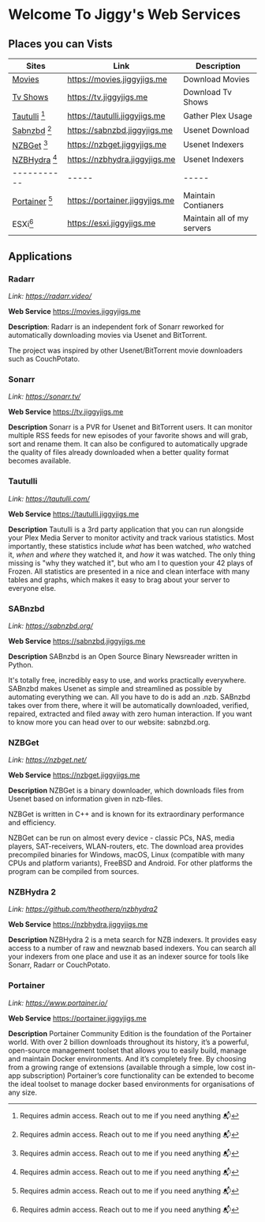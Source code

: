 # Welcome To Jiggy's Web Services

## Places you can Vists

| Sites | Link  | Description |
|-------|-------|-------------|
| [Movies](#radarr) | <https://movies.jiggyjigs.me> | Download Movies |
| [Tv Shows](#tv) | <https://tv.jiggyjigs.me> | Download Tv Shows |
| [Tautulli](#tautulli) [^*] | <https://tautulli.jiggyjigs.me> | Gather Plex Usage |
| [Sabnzbd](#sabnzbd) [^*]  | <https://sabnzbd.jiggyjigs.me> | Usenet Download |
| [NZBGet](#nzbget) [^*] | <https://nzbget.jiggyjigs.me> | Usenet Indexers|
| [NZBHydra](#nzbhydra) [^*] | <https://nzbhydra.jiggyjigs.me> | Usenet Indexers|
|-----------|-----|-----|
| [Portainer](#portainer) [^*] | <https://portainer.jiggyjigs.me> | Maintain Contianers |
| ESXi[^*]     | <https://esxi.jiggyjigs.me> | Maintain all of my servers |

## Applications

### Radarr

*Link: <https://radarr.video/>*

**Web Service** <https://movies.jiggyjigs.me>

**Description**: Radarr is an independent fork of Sonarr reworked for automatically downloading movies via Usenet and BitTorrent.

The project was inspired by other Usenet/BitTorrent movie downloaders such as CouchPotato.

### Sonarr

*Link: <https://sonarr.tv/>*

**Web Service** <https://tv.jiggyjigs.me>

**Description** Sonarr is a PVR for Usenet and BitTorrent users. It can monitor multiple RSS feeds for new episodes of your favorite shows and will grab, sort and rename them. It can also be configured to automatically upgrade the quality of files already downloaded when a better quality format becomes available.

### Tautulli

*Link: <https://tautulli.com/>*

**Web Service** <https://tautulli.jiggyjigs.me>

**Description** Tautulli is a 3rd party application that you can run alongside your Plex Media Server to monitor activity and track various statistics. Most importantly, these statistics include *what* has been watched, *who* watched it, *when* and *where* they watched it, and *how* it was watched. The only thing missing is "why they watched it", but who am I to question your 42 plays of Frozen. All statistics are presented in a nice and clean interface with many tables and graphs, which makes it easy to brag about your server to everyone else.

### SABnzbd

*Link: <https://sabnzbd.org/>*

**Web Service** <https://sabnzbd.jiggyjigs.me>

**Description** SABnzbd is an Open Source Binary Newsreader written in Python.

It's totally free, incredibly easy to use, and works practically everywhere. SABnzbd makes Usenet as simple and streamlined as possible by automating everything we can. All you have to do is add an .nzb. SABnzbd takes over from there, where it will be automatically downloaded, verified, repaired, extracted and filed away with zero human interaction. If you want to know more you can head over to our website: sabnzbd.org.

### NZBGet

*Link: <https://nzbget.net/>*

**Web Service** <https://nzbget.jiggyjigs.me>

**Description** NZBGet is a binary downloader, which downloads files from Usenet based on information given in nzb-files.

NZBGet is written in C++ and is known for its extraordinary performance and efficiency.

NZBGet can be run on almost every device - classic PCs, NAS, media players, SAT-receivers, WLAN-routers, etc. The download area provides precompiled binaries for Windows, macOS, Linux (compatible with many CPUs and platform variants), FreeBSD and Android. For other platforms the program can be compiled from sources.

### NZBHydra 2

*Link: <https://github.com/theotherp/nzbhydra2>*

**Web Service** <https://nzbhydra.jiggyjigs.me>

**Description** NZBHydra 2 is a meta search for NZB indexers. It provides easy access to a number of raw and newznab based indexers. You can search all your indexers from one place and use it as an indexer source for tools like Sonarr, Radarr or CouchPotato.

### Portainer

*Link: <https://www.portainer.io/>*

**Web Service** <https://portainer.jiggyjigs.me>

**Description** Portainer Community Edition is the foundation of the Portainer world. With over 2 billion downloads throughout its history, it’s a powerful, open-source management toolset that allows you to easily build, manage and maintain Docker environments. And it’s completely free. By choosing from a growing range of extensions (available through a simple, low cost in-app subscription) Portainer’s core functionality can be extended to become the ideal toolset to manage docker based environments for organisations of any size.

[^*]: Requires admin access. Reach out to me if you need anything :mailbox_with_mail:
